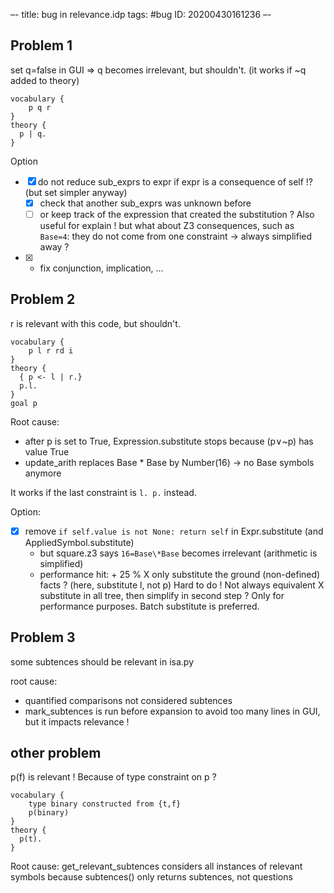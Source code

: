 –-
title: bug in relevance.idp
tags: #bug
   ID: 20200430161236
–-

## Problem 1
set q=false in GUI ⇒ q becomes irrelevant, but shouldn't. (it works if ~q added to theory)
```
vocabulary {
    p q r
}
theory {
  p | q.
}
```
Option
- [x] do not reduce sub_exprs to expr if expr is a consequence of self !? (but set simpler anyway)
    - [x] check that another sub_exprs was unknown before
    - [ ] or keep track of the expression that created the substitution ?  Also useful for explain !
    but what about Z3 consequences, such as `Base=4`: they do not come from one constraint → always simplified away ?
- [x] + fix conjunction, implication, …

## Problem 2
r is relevant with this code, but shouldn't.
```
vocabulary {
    p l r rd i
}
theory {
  { p <- l | r.}
  p.l. 
}
goal p
```

Root cause:
* after p is set to True, Expression.substitute stops because (p∨~p) has value True 
* update_arith replaces Base * Base by Number(16) → no Base symbols anymore

It works if the last constraint is `l. p.` instead.

Option:
- [x] remove `if self.value is not None: return self` in Expr.substitute (and AppliedSymbol.substitute)
    - but square.z3 says `16=Base\*Base` becomes irrelevant (arithmetic is simplified)
    - performance hit: + 25 % 
X only substitute the ground (non-defined) facts ?  (here, substitute l, not p)  Hard to do ! Not always equivalent
X  substitute in all tree, then simplify in second step ?  Only for performance purposes.  Batch substitute is preferred.

## Problem 3
some subtences should be relevant in isa.py

root cause: 
* quantified comparisons not considered subtences
* mark_subtences is run before expansion to avoid too many lines in GUI, but it impacts relevance !


## other problem
p(f) is relevant ! Because of type constraint on p ?
```
vocabulary {
    type binary constructed from {t,f}
    p(binary)
}
theory {
  p(t).
}
```
Root cause: get_relevant_subtences considers all instances of relevant symbols
because subtences() only returns subtences, not questions